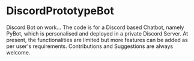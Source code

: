 # DiscordPrototypeBot
Discord Bot on work...
The code is for a Discord based Chatbot, namely PyBot, which is personalised and deployed in a private Discord Server. At present, the
functionalities are limited but more features can be added as per user's requirements.
Contributions and Suggestions are always welcome.
